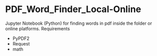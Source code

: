 # PDF_Word_Finder_Local-Online
Jupyter Notebook (Python) for finding words in pdf inside the folder or online platforms.
Requirements
- PyPDF2
- Request
- math
